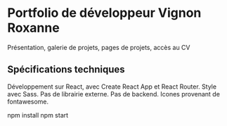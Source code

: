 # Portfolio de développeur Vignon Roxanne

Présentation, galerie de projets, pages de projets, accès au CV

## Spécifications techniques

Développement sur React, avec Create React App et React Router.
Style avec Sass.
Pas de librairie externe.
Pas de backend.
Icones provenant de fontawesome.

npm install
npm start